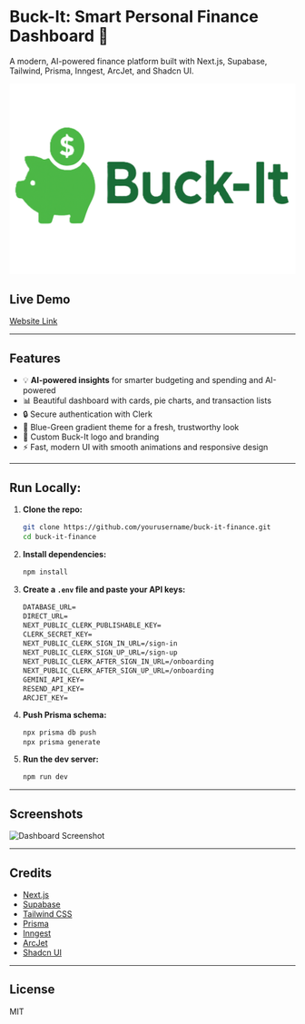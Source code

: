 # Buck-It: Smart Personal Finance Dashboard 💸

A modern, AI-powered finance platform built with Next.js, Supabase, Tailwind, Prisma, Inngest, ArcJet, and Shadcn UI.

![Buck-It Logo](public/logo.png)

## Live Demo
[Website Link](https://buck-it-ai-powered-personal-finance.vercel.app/)

---

## Features
- 💡 **AI-powered insights** for smarter budgeting and spending and AI-powered 
- 📊 Beautiful dashboard with cards, pie charts, and transaction lists
- 🔒 Secure authentication with Clerk
- 🎨 Blue-Green gradient theme for a fresh, trustworthy look
- 🐷 Custom Buck-It logo and branding
- ⚡ Fast, modern UI with smooth animations and responsive design

---

## Run Locally:
1. **Clone the repo:**
   ```bash
   git clone https://github.com/yourusername/buck-it-finance.git
   cd buck-it-finance
   ```
2. **Install dependencies:**
   ```bash
   npm install
   ```
3. **Create a `.env` file and paste your API keys:**
   ```env
   DATABASE_URL=
   DIRECT_URL=
   NEXT_PUBLIC_CLERK_PUBLISHABLE_KEY=
   CLERK_SECRET_KEY=
   NEXT_PUBLIC_CLERK_SIGN_IN_URL=/sign-in
   NEXT_PUBLIC_CLERK_SIGN_UP_URL=/sign-up
   NEXT_PUBLIC_CLERK_AFTER_SIGN_IN_URL=/onboarding
   NEXT_PUBLIC_CLERK_AFTER_SIGN_UP_URL=/onboarding
   GEMINI_API_KEY=
   RESEND_API_KEY=
   ARCJET_KEY=
   ```
4. **Push Prisma schema:**
   ```bash
   npx prisma db push
   npx prisma generate
   ```
5. **Run the dev server:**
   ```bash
   npm run dev
   ```

---

## Screenshots
![Dashboard Screenshot](public/screenshots/dashboard-screenshot.png)

---

## Credits
- [Next.js](https://nextjs.org/)
- [Supabase](https://supabase.com/)
- [Tailwind CSS](https://tailwindcss.com/)
- [Prisma](https://www.prisma.io/)
- [Inngest](https://www.inngest.com/)
- [ArcJet](https://arcjet.com/)
- [Shadcn UI](https://ui.shadcn.com/)

---

## License
MIT
